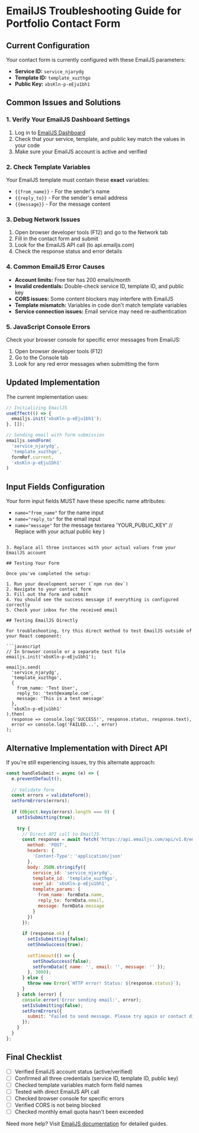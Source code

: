 # EmailJS Troubleshooting Guide for Portfolio Contact Form

## Current Configuration

Your contact form is currently configured with these EmailJS parameters:

- **Service ID:** `service_njarydg`
- **Template ID:** `template_xuzthgo`
- **Public Key:** `xbsKln-p-eEju1bh1`

## Common Issues and Solutions

### 1. Verify Your EmailJS Dashboard Settings

1. Log in to [EmailJS Dashboard](https://dashboard.emailjs.com/)
2. Check that your service, template, and public key match the values in your code
3. Make sure your EmailJS account is active and verified

### 2. Check Template Variables

Your EmailJS template must contain these **exact** variables:
- `{{from_name}}` - For the sender's name
- `{{reply_to}}` - For the sender's email address
- `{{message}}` - For the message content

### 3. Debug Network Issues

1. Open browser developer tools (F12) and go to the Network tab
2. Fill in the contact form and submit
3. Look for the EmailJS API call (to api.emailjs.com)
4. Check the response status and error details

### 4. Common EmailJS Error Causes

- **Account limits:** Free tier has 200 emails/month
- **Invalid credentials:** Double-check service ID, template ID, and public key
- **CORS issues:** Some content blockers may interfere with EmailJS
- **Template mismatch:** Variables in code don't match template variables
- **Service connection issues:** Email service may need re-authentication

### 5. JavaScript Console Errors

Check your browser console for specific error messages from EmailJS:
1. Open browser developer tools (F12)
2. Go to the Console tab
3. Look for any red error messages when submitting the form

## Updated Implementation

The current implementation uses:

```jsx
// Initializing EmailJS
useEffect(() => {
  emailjs.init('xbsKln-p-eEju1bh1');
}, []);

// Sending email with form submission
emailjs.sendForm(
  'service_njarydg',
  'template_xuzthgo',
  formRef.current,
  'xbsKln-p-eEju1bh1'
)
```

## Input Fields Configuration

Your form input fields MUST have these specific name attributes:
- `name="from_name"` for the name input
- `name="reply_to"` for the email input
- `name="message"` for the message textarea
  'YOUR_PUBLIC_KEY' // Replace with your actual public key
)
```

3. Replace all three instances with your actual values from your EmailJS account

## Testing Your Form

Once you've completed the setup:

1. Run your development server (`npm run dev`)
2. Navigate to your contact form
3. Fill out the form and submit
4. You should see the success message if everything is configured correctly
5. Check your inbox for the received email

## Testing EmailJS Directly

For troubleshooting, try this direct method to test EmailJS outside of your React component:

```javascript
// In browser console or a separate test file
emailjs.init('xbsKln-p-eEju1bh1');

emailjs.send(
  'service_njarydg',
  'template_xuzthgo',
  {
    from_name: 'Test User',
    reply_to: 'test@example.com',
    message: 'This is a test message'
  },
  'xbsKln-p-eEju1bh1'
).then(
  response => console.log('SUCCESS!', response.status, response.text),
  error => console.log('FAILED...', error)
);
```

## Alternative Implementation with Direct API

If you're still experiencing issues, try this alternate approach:

```jsx
const handleSubmit = async (e) => {
  e.preventDefault();
  
  // Validate form
  const errors = validateForm();
  setFormErrors(errors);
  
  if (Object.keys(errors).length === 0) {
    setIsSubmitting(true);
    
    try {
      // Direct API call to EmailJS
      const response = await fetch('https://api.emailjs.com/api/v1.0/email/send', {
        method: 'POST',
        headers: {
          'Content-Type': 'application/json'
        },
        body: JSON.stringify({
          service_id: 'service_njarydg',
          template_id: 'template_xuzthgo',
          user_id: 'xbsKln-p-eEju1bh1',
          template_params: {
            from_name: formData.name,
            reply_to: formData.email,
            message: formData.message
          }
        })
      });
      
      if (response.ok) {
        setIsSubmitting(false);
        setShowSuccess(true);
        
        setTimeout(() => {
          setShowSuccess(false);
          setFormData({ name: '', email: '', message: '' });
        }, 3000);
      } else {
        throw new Error(`HTTP error! Status: ${response.status}`);
      }
    } catch (error) {
      console.error('Error sending email:', error);
      setIsSubmitting(false);
      setFormErrors({ 
        submit: "Failed to send message. Please try again or contact directly via email."
      });
    }
  }
};
```

## Final Checklist

- [ ] Verified EmailJS account status (active/verified)
- [ ] Confirmed all three credentials (service ID, template ID, public key)
- [ ] Checked template variables match form field names
- [ ] Tested with direct EmailJS API call
- [ ] Checked browser console for specific errors
- [ ] Verified CORS is not being blocked
- [ ] Checked monthly email quota hasn't been exceeded

Need more help? Visit [EmailJS documentation](https://www.emailjs.com/docs/) for detailed guides.
